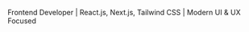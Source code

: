Frontend Developer | React.js, Next.js, Tailwind CSS | Modern UI & UX Focused


<!--
**ErtugrulArac/ErtugrulArac** is a ✨ _special_ ✨ repository because its `README.md` (this file) appears on your GitHub profile.
<h1 align="center">👋 Hello, I'm Ertuğrul Araç</h1>

<p align="center">
  <strong>Frontend Engineer</strong> | Crafting Performant, Scalable & Accessible Web Interfaces
</p>

<p align="center">
  <a href="mailto:aracertugrul407@gmail.com">Email</a> •
  <a href="https://www.linkedin.com/in/ertugrularac">LinkedIn</a> •
  <a href="https://github.com/ErtugrulArac">GitHub</a>
</p>

---

## 🧠 About Me

I'm a results-driven **Frontend Developer** with a strong focus on building pixel-perfect, mobile-first, and performant web applications. I leverage modern frontend ecosystems such as **React.js**, **Next.js**, and **Tailwind CSS** to deliver seamless UX with optimized performance.

- 🧩 Component-based Architecture  
- 🚀 Static Site Generation (SSG) & Server-Side Rendering (SSR)  
- 🧪 Unit & E2E Testing (Jest, Cypress)  
- 🌐 RESTful & GraphQL API Integration  
- 🔐 Authentication (JWT, OAuth)  
- 📦 Scalable Project Structures & Modular CSS  
- 📈 Web Vitals, Lighthouse, and Accessibility Audits  

---

## 🛠 Tech Stack

| Category            | Tools & Frameworks                                                 |
|---------------------|--------------------------------------------------------------------|
| Frontend UI         | React.js, Next.js, TypeScript, JavaScript (ES6+), HTML5, CSS3     |
| Styling & Theming   | Tailwind CSS, Sass/SCSS, CSS Modules, Styled Components            |
| State Management    | Redux Toolkit, React Context API, Zustand                         |
| Tooling & Testing   | Vite, Webpack, ESLint, Prettier, Jest, Cypress                    |
| Version Control     | Git, GitHub, Git Hooks                                            |
| Deployment          | Vercel, Netlify, GitHub Pages                                     |
| API & Backend       | REST API, Axios, Firebase, MongoDB (basic usage), Node.js basics  |
| CI/CD               | GitHub Actions (basic workflows)                                  |

---

## 📌 Featured Projects

### 🏗️ Asde Yapı – Corporate Website  
> A fully responsive, SEO-friendly company website designed for a construction brand.

- Built with React and Tailwind CSS.  
- Modular components & responsive grid layout.  
- Deployed on Vercel.  
- 📍 [Live Demo](https://your-asdeyapi-demo.vercel.app) | 📦 [Repository](https://github.com/ErtugrulArac/AsdeYapi)

---

### 🚚 AKR Nakliyat – Logistics Company Website  
> A clean and fast logistics website with a minimal design focus.

- Tailored for a transportation company.  
- Full-page sections, responsive, mobile-first layout.  
- Deployed on Vercel.  
- 📍 [Live Demo](https://your-akrnakliyat-demo.vercel.app) | 📦 [Repository](https://github.com/ErtugrulArac/akrnakliyat)

---

### 📲 QR Menu System  
> Dynamic and mobile-optimized QR-based digital menu system for cafes & restaurants.

- Easily customizable via JSON structure.  
- Optimized for smartphones and tablets.  
- Deployed on Vercel.  
- 📍 [Live Demo](https://your-qrmenu-demo.vercel.app) | 📦 [Repository](https://github.com/ErtugrulArac/qrmenu)

---

### 🔗 QR Arlan Site – Quick Access Page  
> A simple and elegant single-page app accessed via QR code.

- Landing page design optimized for quick content delivery.  
- Minimalistic approach with easy branding adaptability.  
- Deployed on Vercel.  
- 📍 [Live Demo](https://your-qrarlansite-demo.vercel.app) | 📦 [Repository](https://github.com/ErtugrulArac/qrArlanSite)

---

## 📈 GitHub Stats

<p align="center">
  <img src="https://github-readme-stats.vercel.app/api?username=ErtugrulArac&show_icons=true&theme=radical" />
  <img src="https://github-readme-stats.vercel.app/api/top-langs/?username=ErtugrulArac&layout=compact&theme=radical" />
</p>

---

## 📬 Contact Me

If you're looking for a dedicated frontend developer who prioritizes maintainability, scalability, and user experience — feel free to reach out.

- 📧 Email: ertugrularac@gmail.com  
- 💼 LinkedIn: [linkedin.com/in/ertugrularac](https://www.linkedin.com/in/ertugrularac)

Here are some ideas to get you started:

- 🔭 I’m currently working on ...
- 🌱 I’m currently learning ...
- 👯 I’m looking to collaborate on ...
- 🤔 I’m looking for help with ...
- 💬 Ask me about ...
- 📫 How to reach me: ...
- 😄 Pronouns: ...
- ⚡ Fun fact: ...
-->
